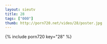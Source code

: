 ```yaml
--- 
layout: sieutv
title: 28
tags: ["000"]
thumb: http://porn720.net/video/28/poster.jpg
---
```

{% include porn720 key="28" %} 
